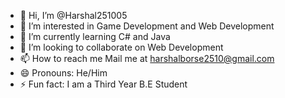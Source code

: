 - 👋 Hi, I’m @Harshal251005
- 👀 I’m interested in Game Development and Web Development
- 🌱 I’m currently learning C# and Java
- 💞️ I’m looking to collaborate on Web Development
- 📫 How to reach me Mail me at harshalborse2510@gmail.com
- 😄 Pronouns: He/Him
- ⚡ Fun fact: I am a Third Year B.E Student

<!---
Harshal251005/Harshal251005 is a ✨ special ✨ repository because its `README.md` (this file) appears on your GitHub profile.
You can click the Preview link to take a look at your changes.
--->
